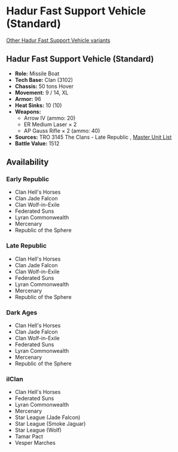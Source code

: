 # Hadur Fast Support Vehicle (Standard) 

[Other Hadur Fast Support Vehicle variants](../hadur_fast_support_vehicle.md) 

## Hadur Fast Support Vehicle (Standard) 

- **Role:** Missile Boat 
- **Tech Base:** Clan (3102) 
- **Chassis:** 50 tons Hover 
- **Movement:** 9 / 14, XL 
- **Armor:** 96 
- **Heat Sinks:** 10 (10) 
- **Weapons:** 
  - Arrow IV (ammo: 20) 
  - ER Medium Laser × 2 
  - AP Gauss Rifle × 2 (ammo: 40) 
- **Sources:** TRO 3145 The Clans - Late Republic , [Master Unit List](http://masterunitlist.info/Unit/Details/6248) 
- **Battle Value:** 1512 

## Availability 

### Early Republic 

- Clan Hell's Horses 
- Clan Jade Falcon 
- Clan Wolf-in-Exile 
- Federated Suns 
- Lyran Commonwealth 
- Mercenary 
- Republic of the Sphere 

### Late Republic 

- Clan Hell's Horses 
- Clan Jade Falcon 
- Clan Wolf-in-Exile 
- Federated Suns 
- Lyran Commonwealth 
- Mercenary 
- Republic of the Sphere 

### Dark Ages 

- Clan Hell's Horses 
- Clan Jade Falcon 
- Clan Wolf-in-Exile 
- Federated Suns 
- Lyran Commonwealth 
- Mercenary 
- Republic of the Sphere 

### ilClan 

- Clan Hell's Horses 
- Federated Suns 
- Lyran Commonwealth 
- Mercenary 
- Star League (Jade Falcon) 
- Star League (Smoke Jaguar) 
- Star League (Wolf) 
- Tamar Pact 
- Vesper Marches 

